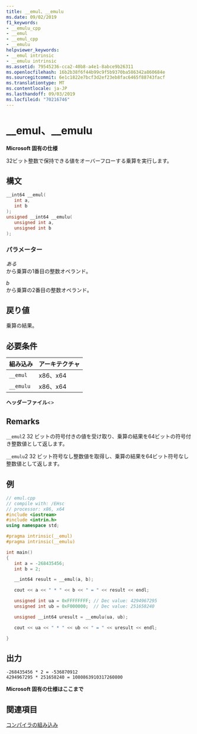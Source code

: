 ```yaml
---
title: __emul、__emulu
ms.date: 09/02/2019
f1_keywords:
- __emulu_cpp
- __emul
- __emul_cpp
- __emulu
helpviewer_keywords:
- __emul intrinsic
- __emulu intrinsic
ms.assetid: 79545236-cca2-40b8-a4e1-8abce9b26311
ms.openlocfilehash: 16b2b38f6f44b99c9f5b9370ba586342a860684e
ms.sourcegitcommit: 6e1c1822e7bcf3d2ef23eb8fac6465f88743facf
ms.translationtype: MT
ms.contentlocale: ja-JP
ms.lasthandoff: 09/03/2019
ms.locfileid: "70216746"
---
```

# <a name="__emul-__emulu"></a>__emul、__emulu

**Microsoft 固有の仕様**

32ビット整数で保持できる値をオーバーフローする乗算を実行します。

## <a name="syntax"></a>構文

```C
__int64 __emul(
   int a,
   int b
);
unsigned __int64 __emulu(
   unsigned int a,
   unsigned int b
);
```

### <a name="parameters"></a>パラメーター

*ある*\
から乗算の1番目の整数オペランド。

*b*\
から乗算の2番目の整数オペランド。

## <a name="return-value"></a>戻り値

乗算の結果。

## <a name="requirements"></a>必要条件

|組み込み|アーキテクチャ|
|---------------|------------------|
|`__emul`|x86、x64|
|`__emulu`|x86、x64|

**ヘッダーファイル**\<>

## <a name="remarks"></a>Remarks

`__emul`2 32 ビットの符号付きの値を受け取り、乗算の結果を64ビットの符号付き整数値として返します。

`__emulu`2 32 ビット符号なし整数値を取得し、乗算の結果を64ビット符号なし整数値として返します。

## <a name="example"></a>例

```cpp
// emul.cpp
// compile with: /EHsc
// processor: x86, x64
#include <iostream>
#include <intrin.h>
using namespace std;

#pragma intrinsic(__emul)
#pragma intrinsic(__emulu)

int main()
{
   int a = -268435456;
   int b = 2;

   __int64 result = __emul(a, b);

   cout << a << " * " << b << " = " << result << endl;

   unsigned int ua = 0xFFFFFFFF; // Dec value: 4294967295
   unsigned int ub = 0xF000000;  // Dec value: 251658240

   unsigned __int64 uresult = __emulu(ua, ub);

   cout << ua << " * " << ub << " = " << uresult << endl;

}
```

## <a name="output"></a>出力

```Output
-268435456 * 2 = -536870912
4294967295 * 251658240 = 1080863910317260800
```

**Microsoft 固有の仕様はここまで**

## <a name="see-also"></a>関連項目

[コンパイラの組み込み](../intrinsics/compiler-intrinsics.md)

